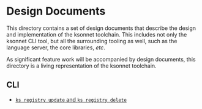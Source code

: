 # Design Documents

This directory contains a set of design documents that describe the design and
implementation of the ksonnet toolchain. This includes not only the ksonnet CLI
tool, but all the surrounding tooling as well, such as the language server, the
core libraries, _etc_.

As significant feature work will be accompanied by design documents,
this directory is a living representation of the ksonnet toolchain.

## CLI

* [`ks registry update` and `ks registry delete`](https://github.com/ksonnet/ksonnet/tree/master/design/proposals/ks-registry-update-delete.md)
